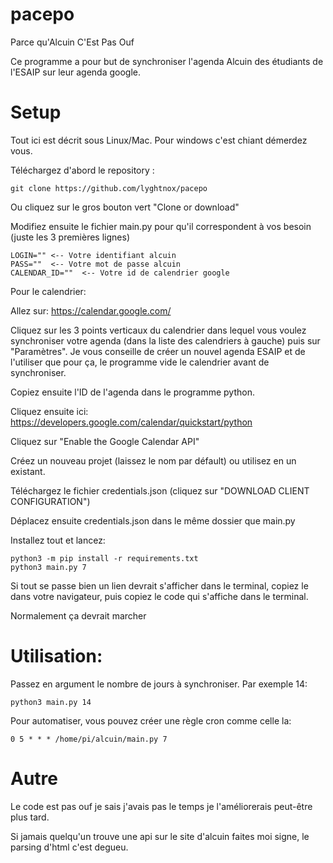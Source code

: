 # pacepo
Parce qu'Alcuin C'Est Pas Ouf

Ce programme a pour but de synchroniser l'agenda Alcuin des étudiants de l'ESAIP sur leur agenda google.

# Setup

Tout ici est décrit sous Linux/Mac. Pour windows c'est chiant démerdez vous.

Téléchargez d'abord le repository :
```
git clone https://github.com/lyghtnox/pacepo
```
Ou cliquez sur le gros bouton vert "Clone or download"

Modifiez ensuite le fichier main.py pour qu'il correspondent à vos besoin (juste les 3 premières lignes)
```
LOGIN="" <-- Votre identifiant alcuin 
PASS=""  <-- Votre mot de passe alcuin
CALENDAR_ID=""  <-- Votre id de calendrier google
```
Pour le calendrier:

Allez sur: https://calendar.google.com/

Cliquez sur les 3 points verticaux du calendrier dans lequel vous voulez synchroniser votre agenda (dans la liste des calendriers à gauche) puis sur "Paramètres". Je vous conseille de créer un nouvel agenda ESAIP et de l'utiliser que pour ça, le programme vide le calendrier avant de synchroniser.

Copiez ensuite l'ID de l'agenda dans le programme python.

Cliquez ensuite ici: https://developers.google.com/calendar/quickstart/python

Cliquez sur "Enable the Google Calendar API"

Créez un nouveau projet (laissez le nom par défault) ou utilisez en un existant.

Téléchargez le fichier credentials.json (cliquez sur "DOWNLOAD CLIENT CONFIGURATION")

Déplacez ensuite credentials.json dans le même dossier que main.py

Installez tout et lancez:
```
python3 -m pip install -r requirements.txt
python3 main.py 7
```
Si tout se passe bien un lien devrait s'afficher dans le terminal, copiez le dans votre navigateur, puis copiez le code qui s'affiche dans le terminal.

Normalement ça devrait marcher

# Utilisation:

Passez en argument le nombre de jours à synchroniser. Par exemple 14:
```
python3 main.py 14
```
Pour automatiser, vous pouvez créer une règle cron comme celle la:
```
0 5 * * * /home/pi/alcuin/main.py 7
```

# Autre
Le code est pas ouf je sais j'avais pas le temps je l'améliorerais peut-être plus tard.

Si jamais quelqu'un trouve une api sur le site d'alcuin faites moi signe, le parsing d'html c'est degueu.
